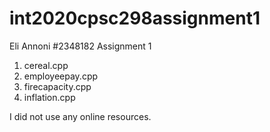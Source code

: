 # int2020cpsc298assignment1

Eli Annoni
#2348182
Assignment 1

1. cereal.cpp
2. employeepay.cpp
3. firecapacity.cpp
4. inflation.cpp

I did not use any online resources.

